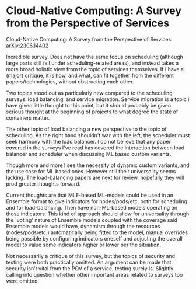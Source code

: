 # Cloud-Native Computing: A Survey from the Perspective of Services
Cloud-Native Computing: A Survey from the Perspective of Services [arXiv:2306.14402](https://arxiv.org/abs/2306.14402)

Incredible survey. Does not have the same focus on scheduling (although large parts still fall under scheduling-related areas), and instead takes a more broad holistic view from the topic of services themselves. If I have a (major) critique, it is how, and what, can fit together from the different papers/technologies, without obstructing each other.

Two topics stood out as particularly new compared to the scheduling surveys: load balancing, and service migration. Service migration is a topic i have given little thought to this point, but it should probably be given serious thought at the beginning of projects to what degree the state of containers matter. 

The other topic of load balancing a new perspective to the topic of scheduling. As the right hand shouldn't war with the left, the scheduler must seek harmony with the load balancer. I do not believe that any paper covered in the surveys I've read has covered the interaction between load balancer and scheduler when discussing ML based custom variants. 

Though more and more I see the necessity of dynamic custom variants, and the use case for ML based ones. However still their universality seems lacking. The load-balancing papers are next for review, hopefully they will prod greater thoughts forward. 

Current thoughts are that MLE-based ML-models could be used in an Ensemble format to give indicators for nodes/pods/etc. both for scheduling and for load-balancing. Then have non-ML-based models operating on those indicators. This kind of approach should allow for universality through the 'voting' nature of Ensemble models coupled with the coverage said Ensemble models would have, dynamism through the resources (nodes/pods/etc.) automatically being fitted to the model, manual overrides being possible by configuring indicators oneself and adjusting the overall model to value some indicators higher or lower per the situation.

Not necessarily a critique of this survey, but the topics of security and testing were both practically omitted. An argument can be made that security isn't vital from the POV of a service, testing surely is. Slightly calling into question whether other important areas related to surveys too were omitted.
